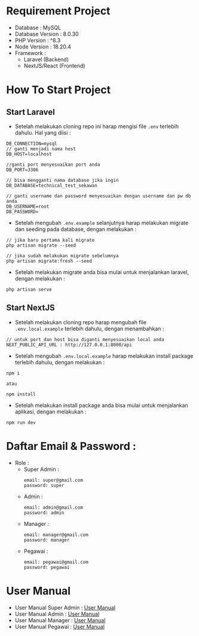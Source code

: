 # Requirement Project

- Database : MySQL
- Database Version : 8.0.30
- PHP Version : ^8.3
- Node Version : 18.20.4
- Framework : 
    - Laravel (Backend)
    - NextJS/React (Frontend)

# How To Start Project
## Start Laravel
- Setelah melakukan cloning repo ini harap mengisi file `.env` terlebih dahulu. Hal yang diisi : 
```
DB_CONNECTION=mysql
// ganti menjadi nama host
DB_HOST=localhost 

//ganti port menyesuaikan port anda
DB_PORT=3306 

// bisa mengganti nama database jika ingin
DB_DATABASE=technical_test_sekawan 

// ganti username dan password menyesuaikan dengan username dan pw db anda
DB_USERNAME=root
DB_PASSWORD=
```
- Setelah mengubah `.env.example` selanjutnya harap melakukan migrate dan seeding pada database, dengan melakukan :
```
// jika baru pertama kali migrate
php artisan migrate --seed

// jika sudah melakukan migrate sebelumnya
php artisan migrate:fresh --seed
```
- Setelah melakukan migrate anda bisa mulai untuk menjalankan laravel, dengan melakukan : 
```
php artisan serve
```

## Start NextJS
- Setelah melakukan cloning repo harap mengubah file `.env.local.example` terlebih dahulu, dengan menambahkan : 
```
// untuk port dan host bisa diganti menyesuaikan local anda
NEXT_PUBLIC_API_URL : http://127.0.0.1:8000/api
```
- Setelah mengubah `.env.local.example` harap melakukan install package terlebih dahulu, dengan melakukan :
```
npm i 

atau

npm install
```
- Setelah melakukan install package anda bisa mulai untuk menjalankan aplikasi, dengan melakukan :
```
npm run dev
```

# Daftar Email & Password :
- Role : 
    - Super Admin :
        ```
        email: super@gmail.com
        password: super
        ```
    - Admin : 
        ```
        email: admin@gmail.com
        password: admin
        ```
    - Manager : 
        ```
        email: manager@gmail.com
        password: manager
        ```
    - Pegawai : 
        ```
        email: pegawai@gmail.com
        password: pegawai
        ```

# User Manual
- User Manual Super Admin : [User Manual](./doc/user-manual-superadmin.md)
- User Manual Admin : [User Manual](./doc/user-manual-admin.md)
- User Manual Manager : [User Manual](./doc/user-manual-manager.md)
- User Manual Pegawai : [User Manual](./doc/user-manual-pegawai.md)